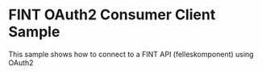 # FINT OAuth2 Consumer Client Sample

This sample shows how to connect to a FINT API (felleskomponent) using OAuth2

